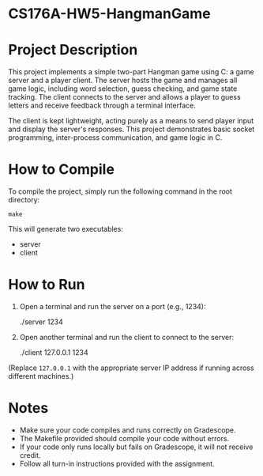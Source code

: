 # CS176A-HW5-HangmanGame

Project Description
=====================
This project implements a simple two-part Hangman game using C: a game server and a player client. 
The server hosts the game and manages all game logic, including word selection, guess checking, and game state tracking. 
The client connects to the server and allows a player to guess letters and receive feedback through a terminal interface.

The client is kept lightweight, acting purely as a means to send player input and display the server's responses. 
This project demonstrates basic socket programming, inter-process communication, and game logic in C.

How to Compile
=====================
To compile the project, simply run the following command in the root directory:

    make

This will generate two executables:
- server
- client

How to Run
=====================
1. Open a terminal and run the server on a port (e.g., 1234):

    ./server 1234

2. Open another terminal and run the client to connect to the server:

    ./client 127.0.0.1 1234

(Replace `127.0.0.1` with the appropriate server IP address if running across different machines.)

Notes
=====================
- Make sure your code compiles and runs correctly on Gradescope.
- The Makefile provided should compile your code without errors.
- If your code only runs locally but fails on Gradescope, it will not receive credit.
- Follow all turn-in instructions provided with the assignment.
